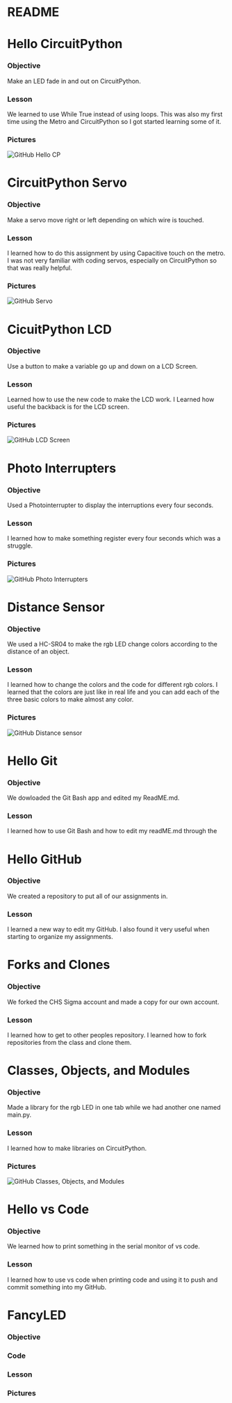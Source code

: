 # README

# Hello CircuitPython
### Objective
Make an LED fade in and out on CircuitPython.
### Lesson
We learned to use While True instead of using loops. This was also my first time using the Metro and CircuitPython so I got started learning some of it.  
### Pictures
![GitHub Hello CP](media/Hello.PNG)
# CircuitPython Servo
### Objective
Make a servo move right or left depending on which wire is touched.
### Lesson
I learned how to do this assignment by using Capacitive touch on the metro. I was not very familiar with coding servos, especially on CircuitPython so that was really helpful.
### Pictures
![GitHub Servo](media/Servo.PNG)
# CicuitPython LCD
### Objective
Use a button to make a variable go up and down on a LCD Screen.
### Lesson
Learned how to use the new code to make the LCD work. I Learned how useful the backback is for the LCD screen.
### Pictures
![GitHub LCD Screen](media/LCD.PNG)
# Photo Interrupters
### Objective
Used a Photointerrupter to display the interruptions every four seconds.
### Lesson
I learned how to make something register every four seconds which was a struggle. 
### Pictures
![GitHub Photo Interrupters](media/Photointerrupter.PNG)
# Distance Sensor
### Objective
We used a HC-SR04 to make the rgb LED change colors according to the distance of an object.
### Lesson
I learned how to change the colors and the code for different rgb colors. I learned that the colors are just like in real life and you can add each of the three basic colors to make almost any color.
### Pictures
![GitHub Distance sensor](media/Distance_Sensor.PNG)
# Hello Git
### Objective
We dowloaded the Git Bash app and edited my ReadME.md.
### Lesson
I learned how to use Git Bash and how to edit my readME.md through the 
# Hello GitHub
### Objective
We created a repository to put all of our assignments in.
### Lesson
I learned a new way to edit my GitHub. I also found it very useful when starting to organize my assignments.
# Forks and Clones
### Objective
We forked the CHS Sigma account and made a copy for our own account.
### Lesson
I learned how to get to other peoples repository. I learned how to fork repositories from the class and clone them.
# Classes, Objects, and Modules
### Objective
Made a library for the rgb LED in one tab while we had another one named main.py.
### Lesson
I learned how to make libraries on CircuitPython.
### Pictures
![GitHub Classes, Objects, and Modules](media/classes.PNG)
# Hello vs Code
### Objective
We learned how to print something in the serial monitor of vs code.
### Lesson
I learned how to use vs code when printing code and using it to push and commit something into my GitHub.
# FancyLED
### Objective

### Code

### Lesson

### Pictures